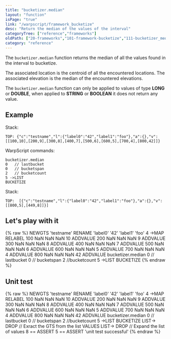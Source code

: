 ```yaml
---
title: "bucketizer.median"
layout: "function"
isPage: "true"
link: "/warpscript/framework_bucketize"
desc: "Return the median of the values of the interval"
categoryTree: ["reference","frameworks"]
oldPath: ["20-frameworks","101-framework-bucketize","111-bucketizer_median.html.md"]
category: "reference"
---
```



The `bucketizer.median` function returns the median of all the values found in the interval to bucketize. 

The associated location is the centroid of all the encountered locations. The associated elevation is the median of the encountered elevations.

The `bucketizer.median` function can only be applied to values of type **LONG** or **DOUBLE**, when applied to **STRING** or **BOOLEAN** it does not return any value.


## Example ##

Stack: 

    TOP: {"c":"testname","l":{"label0":"42","label1":"foo"},"a":{},"v":[[100,10],[200,9],[300,8],[400,7],[500,6],[600,5],[700,4],[800,42]]}

WarpScript commands:

    bucketizer.median
    0   // lastbucket    
    0   // bucketspan    
    2   // bucketcount
    5 ->LIST
    BUCKETIZE

Stack: 

    TOP:  [{"c":"testname","l":{"label0":"42","label1":"foo"},"a":{},"v":[[800,5],[449,8]]}]


## Let's play with it ##

{% raw %}
<warp10-warpscript-widget>NEWGTS 
'testname'
RENAME
'label0' '42' 'label1' 'foo' 4 ->MAP
RELABEL
100  NaN NaN NaN 10 ADDVALUE
200  NaN NaN NaN  9 ADDVALUE
300  NaN NaN NaN  8 ADDVALUE
400  NaN NaN NaN  7 ADDVALUE
500  NaN NaN NaN  6 ADDVALUE
600  NaN NaN NaN  5 ADDVALUE
700  NaN NaN NaN  4 ADDVALUE
800  NaN NaN NaN 42 ADDVALUE
bucketizer.median
0   // lastbucket
0   // bucketspan
2   //bucketcount
5 ->LIST
BUCKETIZE
</warp10-warpscript-widget>
{% endraw %}    


## Unit test ##

{% raw %}
<warp10-warpscript-widget>NEWGTS 
'testname'
RENAME
'label0' '42' 'label1' 'foo' 4 ->MAP
RELABEL
100  NaN NaN NaN 10 ADDVALUE
200  NaN NaN NaN  9 ADDVALUE
300  NaN NaN NaN  8 ADDVALUE
400  NaN NaN NaN  7 ADDVALUE
500  NaN NaN NaN  6 ADDVALUE
600  NaN NaN NaN  5 ADDVALUE
700  NaN NaN NaN  4 ADDVALUE
800  NaN NaN NaN 42 ADDVALUE
bucketizer.median
0   // lastbucket
0   // bucketspan
2   //bucketcount
5 ->LIST
BUCKETIZE
LIST-> DROP           // Exract the GTS from the list
VALUES LIST-> DROP    // Expand the list of values
8 == ASSERT  5 == ASSERT
'unit test successful'
</warp10-warpscript-widget>
{% endraw %}     